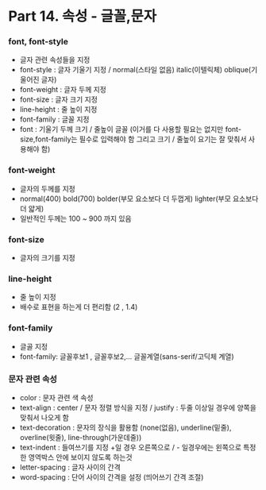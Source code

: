 # Part 14. 속성 - 글꼴,문자

### font, font-style
  - 글자 관련 속성들을 지정
  - font-style : 글자 기울기 지정 / normal(스타일 없음) italic(이텔릭체) oblique(기울어진 글자)
  - font-weight : 글자 두께 지정
  - font-size : 글자 크기 지정
  - line-height : 줄 높이 지정
  - font-family : 글꼴 지정
  - font : 기울기 두께 크기 / 줄높이 글꼴 (이거를 다 사용할 필요는 없지만 font-size,font-family는 필수로 입력해야 함 
                                          그리고 크기 / 줄높이 요기는 잘 맞춰서 사용해야 함)
### font-weight
  - 글자의 두께를 지정
  - normal(400) bold(700) bolder(부모 요소보다 더 두껍게) lighter(부모 요소보다 더 얇게)
  - 일반적인 두께는 100 ~ 900 까지 있음 

### font-size
  - 글자의 크기를 지정

### line-height
  - 줄 높이 지정
  - 배수로 표현을 하는게 더 편리함 (2 , 1.4)

### font-family
  - 글골 지정
  - font-family: 글꼴후보1 , 글꼴후보2,... 글꼴계열(sans-serif/고딕체 계열)

### 문자 관련 속성
  - color : 문자 관련 색 속성 
  - text-align : center / 문자 정렬 방식을 지정 / justify : 두줄 이상일 경우에 양쪽을 맞춰서 나오게 함
  - text-decoration : 문자의 장식을 활용함 (none(없음), underline(밑줄), overline(윗줄), line-through(가운데줄))
  - text-indent : 들여쓰기를 지정 +일 경우 오른쪽으로 / - 일경우에는 왼쪽으로 특정한 영역박스 안에 보이지 않도록 하는것
  - letter-spacing : 글자 사이의 간격
  - word-spacing : 단어 사이의 간격을 설정 (띄어쓰기 간격 조절)
